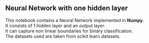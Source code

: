 ## Neural Network with one hidden layer  
This notebook contains a Neural Network implemented in **Numpy**.  
It consists of 1 hidden layer and an output layer.  
It can capture non linear boundaries for binary classification.   
The datasets used are taken from scikit learn datasets.  


